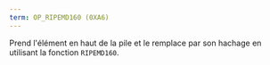 ```yaml
---
term: OP_RIPEMD160 (0XA6)
---
```


Prend l'élément en haut de la pile et le remplace par son hachage en utilisant la fonction `RIPEMD160`.


